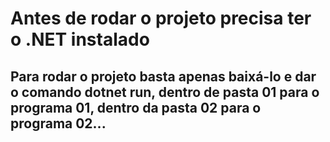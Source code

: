 # Antes de rodar o projeto precisa ter o .NET instalado
## Para rodar o projeto basta apenas baixá-lo e dar o comando dotnet run, dentro de pasta 01 para o programa 01, dentro da pasta 02 para o programa 02...
